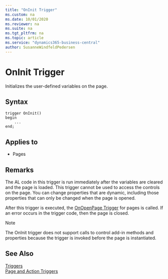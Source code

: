 ```yaml
---
title: "OnInit Trigger"
ms.custom: na
ms.date: 10/01/2020
ms.reviewer: na
ms.suite: na
ms.tgt_pltfrm: na
ms.topic: article
ms.service: "dynamics365-business-central"
author: SusanneWindfeldPedersen
---
```


# OnInit Trigger
Initializes the user-defined variables on the page.  

## Syntax  
```  
trigger OnInit()
begin
    ...
end;
``` 
 
## Applies to  
- Pages  
  
## Remarks  
 The AL code in this trigger is run immediately after the variables are cleared and the page is loaded. This trigger cannot be used to access the controls on the page. You can change properties that are dynamic, including those properties that can only be changed when the page is opened.  
  
 After this trigger is executed, the [OnOpenPage Trigger](devenv-onopenpage-trigger.md) for pages is called. If an error occurs in the trigger code, then the page is closed.  
  
> [!NOTE]  
>  The OnInit trigger does not support calls to control add-in methods and properties because the trigger is invoked before the page is instantiated. <!-- For more information see, [Exposing Methods and Properties in a Windows Client Control Add-in](exposing-methods-and-properties-in-a-windows-client-control-add-in.md). --> 
  
## See Also  
 [Triggers](devenv-triggers.md)  
 [Page and Action Triggers](devenv-page-and-action-triggers.md)  
